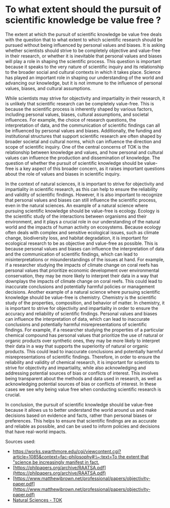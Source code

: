 # To what extent should the pursuit of scientific knowledge be value free ?

The extent at which the pursuit of scientific knowledge be value free deals with the question that to what extent to which scientific research should be pursued without being influenced by personal values and biases. It is asking whether scientists should strive to be completely objective and value-free in their research, or whether it is inevitable that personal values and biases will play a role in shaping the scientific process.  This question is important because it speaks to the very nature of scientific inquiry and its relationship to the broader social and cultural contexts in which it takes place. Science has played an important role in shaping our understanding of the world and advancing our knowledge, but it is not immune to the influence of personal values, biases, and cultural assumptions.

While scientists may strive for objectivity and impartiality in their research, it is unlikely that scientific research can be completely value-free. This is because the scientific process is inherently shaped by various factors, including personal values, biases, cultural assumptions, and societal influences. For example, the choice of research questions, the interpretation of data, and the communication of scientific findings can all be influenced by personal values and biases. Additionally, the funding and institutional structures that support scientific research are often shaped by broader societal and cultural norms, which can influence the direction and scope of scientific inquiry. One of the central concerns of TOK is the relationship between knowledge and values, and how personal and cultural values can influence the production and dissemination of knowledge. The question of whether the pursuit of scientific knowledge should be value-free is a key aspect of this broader concern, as it raises important questions about the role of values and biases in scientific inquiry. 

In the context of natural sciences, it is important to strive for objectivity and impartiality in scientific research, as this can help to ensure the reliability and validity of scientific findings. However, it is also important to recognize that personal values and biases can still influence the scientific process, even in the natural sciences. An example of a natural science where pursuing scientific knowledge should be value-free is ecology. Ecology is the scientific study of the interactions between organisms and their environment, and it plays a crucial role in our understanding of the natural world and the impacts of human activity on ecosystems. Because ecology often deals with complex and sensitive ecological issues, such as climate change, biodiversity loss, and habitat degradation, it is important for ecological research to be as objective and value-free as possible. This is because personal values and biases can influence the interpretation of data and the communication of scientific findings, which can lead to misinterpretations or misunderstandings of the issues at hand. For example, if a researcher studying the impacts of climate change on coral reefs has personal values that prioritize economic development over environmental conservation, they may be more likely to interpret their data in a way that downplays the impacts of climate change on coral reefs. This could lead to inaccurate conclusions and potentially harmful policies or management decisions. Another example of a natural science where pursuing scientific knowledge should be value-free is chemistry. Chemistry is the scientific study of the properties, composition, and behavior of matter. In chemistry, it is important to strive for objectivity and impartiality in order to ensure the accuracy and reliability of scientific findings. Personal values and biases can influence the interpretation of data, which can lead to inaccurate conclusions and potentially harmful misrepresentations of scientific findings. For example, if a researcher studying the properties of a particular chemical compound has personal values that prioritize the use of natural or organic products over synthetic ones, they may be more likely to interpret their data in a way that supports the superiority of natural or organic products. This could lead to inaccurate conclusions and potentially harmful misrepresentations of scientific findings. Therefore, in order to ensure the reliability and validity of chemical research, it is important for scientists to strive for objectivity and impartiality, while also acknowledging and addressing potential sources of bias or conflicts of interest. This involves being transparent about the methods and data used in research, as well as acknowledging potential sources of bias or conflicts of interest. In these cases we see why being value free when conducting scientific research is crucial.

In conclusion, the pursuit of scientific knowledge should be value-free because it allows us to better understand the world around us and make decisions based on evidence and facts, rather than personal biases or preferences. This helps to ensure that scientific findings are as accurate and reliable as possible, and can be used to inform policies and decisions that have real-world impacts. 

Sources used:
- [https://works.swarthmore.edu/cgi/viewcontent.cgi?article=1085&context=fac-philosophy#:\~:text=To the extent that "science,be increasingly manifest in fact.](https://works.swarthmore.edu/cgi/viewcontent.cgi?article=1085&context=fac-philosophy#:~:text=To%20the%20extent%20that%20"science,be%20increasingly%20manifest%20in%20fact.)
- [https://philpapers.org/archive/RAATSA.pdf](https://philpapers.org/archive/RAATSA.pdf)
- [https://www.matthewjbrown.net/professional/papers/objectivity-paper.pdf](https://www.matthewjbrown.net/professional/papers/objectivity-paper.pdf)
- [Natural Sciences - TOK](https://tok2022.com/natural-sciences/)